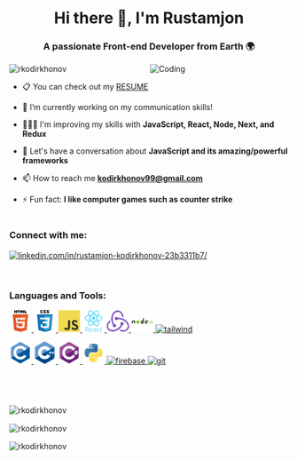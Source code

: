 <h1 align="center">Hi there 🙂, I'm Rustamjon</h1>
<h3 align="center">A passionate Front-end Developer from Earth  🌍</h3>
<img align="right" alt="Coding" width="250" src="https://user-images.githubusercontent.com/62322907/109534565-79863180-7ae1-11eb-97a9-3c7b68163b14.gif">

<p align="left"> <img src="https://komarev.com/ghpvc/?username=rkodirkhonov&label=Profile%20views&color=0e75b6&style=flat" alt="rkodirkhonov" /> </p>


- 📋 You can check out my [RESUME](https://drive.google.com/file/d/1eiO9aufw3a3VaLc4YC9Tepfr7dven_iA/view?usp=sharing)
- 🔭 I’m currently working on my communication skills!

- 👨🏻‍💻 I'm improving my skills with **JavaScript, React, Node, Next, and Redux**

- 💬 Let's have a conversation about **JavaScript and its amazing/powerful frameworks**

- 📫 How to reach me **kodirkhonov99@gmail.com**

- ⚡ Fun fact: **I like computer games such as counter strike**

# <h3 align="left">Connect with me:</h3>
<p align="left">
<a href="https://www.linkedin.com/in/rustamjon-kodirkhonov-23b3311b7/" target="blank"><img align="center" src="https://raw.githubusercontent.com/rahuldkjain/github-profile-readme-generator/master/src/images/icons/Social/linked-in-alt.svg" alt="linkedin.com/in/rustamjon-kodirkhonov-23b3311b7/" height="30" width="40" /></a>
</p>

<br />

<h3 align="left">Languages and Tools:</h3>

<p align="left"> 
  
 <a href="https://www.w3.org/html/" target="_blank" rel="noreferrer"> <img src="https://raw.githubusercontent.com/devicons/devicon/master/icons/html5/html5-original-wordmark.svg" alt="html5" width="40" height="40"/> </a> <a href="https://www.w3schools.com/css/" target="_blank" rel="noreferrer"> <img src="https://raw.githubusercontent.com/devicons/devicon/master/icons/css3/css3-original-wordmark.svg" alt="css3" width="40" height="40"/> </a> <a href="https://developer.mozilla.org/en-US/docs/Web/JavaScript" target="_blank" rel="noreferrer"> <img src="https://raw.githubusercontent.com/devicons/devicon/master/icons/javascript/javascript-original.svg" alt="javascript" width="40" height="40"/> </a> <a href="https://reactjs.org/" target="_blank" rel="noreferrer"> <img src="https://raw.githubusercontent.com/devicons/devicon/master/icons/react/react-original-wordmark.svg" alt="react" width="40" height="40"/> </a>  <a href="https://redux.js.org" target="_blank" rel="noreferrer"> <img src="https://raw.githubusercontent.com/devicons/devicon/master/icons/redux/redux-original.svg" alt="redux" width="40" height="40"/> </a> <a href="https://nodejs.org" target="_blank" rel="noreferrer"> <img src="https://raw.githubusercontent.com/devicons/devicon/master/icons/nodejs/nodejs-original-wordmark.svg" alt="nodejs" width="40" height="40"/> </a> <a href="https://tailwindcss.com/" target="_blank" rel="noreferrer"> <img src="https://www.vectorlogo.zone/logos/tailwindcss/tailwindcss-icon.svg" alt="tailwind" width="40" height="40"/> </a> 
   
<a href="https://www.cprogramming.com/" target="_blank" rel="noreferrer"> <img src="https://raw.githubusercontent.com/devicons/devicon/master/icons/c/c-original.svg" alt="c" width="40" height="40"/> </a> <a href="https://www.w3schools.com/cpp/" target="_blank" rel="noreferrer"> <img src="https://raw.githubusercontent.com/devicons/devicon/master/icons/cplusplus/cplusplus-original.svg" alt="cplusplus" width="40" height="40"/> </a> <a href="https://www.w3schools.com/cs/" target="_blank" rel="noreferrer"> <img src="https://raw.githubusercontent.com/devicons/devicon/master/icons/csharp/csharp-original.svg" alt="csharp" width="40" height="40"/> </a> <a href="https://www.python.org" target="_blank" rel="noreferrer"> <img src="https://raw.githubusercontent.com/devicons/devicon/master/icons/python/python-original.svg" alt="python" width="40" height="40"/> </a> <a href="https://firebase.google.com/" target="_blank" rel="noreferrer"> <img src="https://www.vectorlogo.zone/logos/firebase/firebase-icon.svg" alt="firebase" width="40" height="40"/> </a>  </a> <a href="https://git-scm.com/" target="_blank" rel="noreferrer"> <img src="https://www.vectorlogo.zone/logos/git-scm/git-scm-icon.svg" alt="git" width="40" height="40"/> </a> 

</p>

#

<br />
 
<p><img align="center" src="https://github-readme-stats.vercel.app/api/top-langs?username=rkodirkhonov&theme=gotham&show_icons=true&locale=en&layout=compact" alt="rkodirkhonov"/></p>
<p><img align="center" src="https://github-readme-stats.vercel.app/api?username=rkodirkhonov&theme=gotham&show_icons=true&locale=en" alt="rkodirkhonov"/></p>
<p><img align="center" src="https://github-readme-streak-stats.herokuapp.com/?user=rkodirkhonov&theme=gotham&" alt="rkodirkhonov"/></p>
